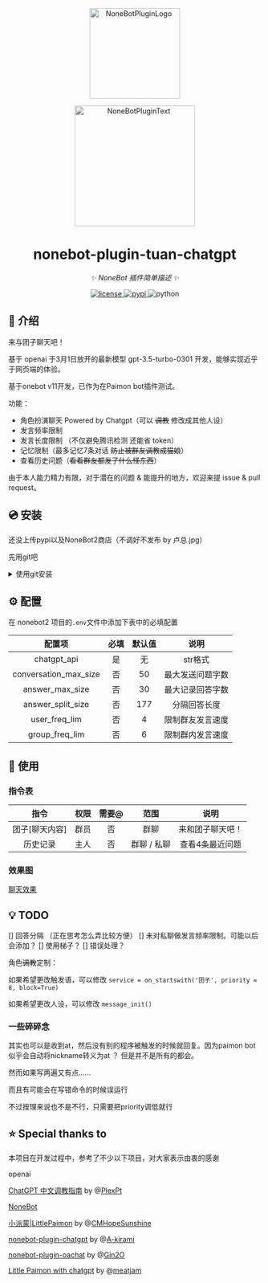 <div align="center">
  <a href="https://v2.nonebot.dev/store"><img src="https://github.com/A-kirami/nonebot-plugin-template/blob/resources/nbp_logo.png" width="180" height="180" alt="NoneBotPluginLogo"></a>
  <br>
  <p><img src="https://github.com/A-kirami/nonebot-plugin-template/blob/resources/NoneBotPlugin.svg" width="240" alt="NoneBotPluginText"></p>
</div>

<div align="center">

# nonebot-plugin-tuan-chatgpt

_✨ NoneBot 插件简单描述 ✨_


<a href="./LICENSE">
    <img src="https://img.shields.io/github/license/owner/nonebot-plugin-tuan-chatgpt.svg" alt="license">
</a>
<a href="https://pypi.python.org/pypi/nonebot-plugin-example">
    <img src="https://img.shields.io/pypi/v/nonebot-plugin-tuan-chatgpt.svg" alt="pypi">
</a>
<img src="https://img.shields.io/badge/python-3.8+-blue.svg" alt="python">

</div>



## 📖 介绍

来与团子聊天吧！

基于 openai 于3月1日放开的最新模型 gpt-3.5-turbo-0301 开发，能够实现近乎于网页端的体验。

基于onebot v11开发，已作为在Paimon bot插件测试。

功能：

- 角色扮演聊天 Powered by Chatgpt（可以 ~~调教~~ 修改成其他人设）
- 发言频率限制
- 发言长度限制 （不仅避免腾讯检测 还能省 token）
- 记忆限制（最多记忆7条对话 ~~防止被群友调教成猫娘~~）
- 查看历史问题（~~看看群友都发了什么怪东西~~）

由于本人能力精力有限，对于潜在的问题 & 能提升的地方，欢迎来提 issue & pull request。

## 💿 安装

还没上传pypi以及NoneBot2商店（不调好不发布 by 卢总.jpg）

先用git吧

<details>
<summary>使用git安装</summary>
在 nonebot2 项目的插件目录下, 打开命令行, 使用 git 安装

<details>
<summary>git</summary>


    git clone https://github.com/TheLZY/nonebot-plugin-tuan-chatgpt.git

</details>

打开nonebot的`.env` 文件，写入你的chatgpt_api
```
chatgpt_api=""
```
如果没有自动导入插件的功能，需要打开 nonebot2 项目根目录下的 `pyproject.toml` 文件, 在 `[tool.nonebot]` 部分追加写入

    plugins = ["nonebot_plugin_example"]

</details>

## ⚙️ 配置

在 nonebot2 项目的`.env`文件中添加下表中的必填配置

| 配置项 | 必填 | 默认值 | 说明 |
|:-----:|:----:|:----:|:----:|
| chatgpt_api | 是 | 无 | str格式 |
| conversation_max_size | 否 | 50 | 最大发送问题字数 |
| answer_max_size | 否 | 30 | 最大记录回答字数 |
| answer_split_size | 否 | 177 | 分隔回答长度 |
| user_freq_lim | 否 | 4 | 限制群友发言速度 |
| group_freq_lim | 否 | 6 | 限制群内发言速度 |

## 🎉 使用

### 指令表

| 指令 | 权限 | 需要@ | 范围 | 说明 |
|:-----:|:----:|:----:|:----:|:----:|
| 团子[聊天内容] | 群员 | 否 | 群聊 | 来和团子聊天吧！ |
| 历史记录 | 主人 | 否 | 群聊 / 私聊 | 查看4条最近问题 |

### 效果图

[聊天效果](example.png)

## 💡 TODO

[] 回答分隔 （正在思考怎么弄比较方便）
[] 未对私聊做发言频率限制。可能以后会添加？
[] 使用梯子？
[] 错误处理？

角色~~调教~~定制：

如果希望更改触发语，可以修改 `service = on_startswith('团子', priority = 8, block=True)`

如果希望更改人设，可以修改 `message_init()`

### 一些碎碎念

其实也可以是收到at，然后没有别的程序被触发的时候就回复。因为paimon bot似乎会自动将nickname转义为at ？
但是并不是所有的都会。

然而如果写两遍又有点......

而且有可能会在写错命令的时候误运行

不过按理来说也不是不行，只需要把priority调低就行


## ⭐ Special thanks to

本项目在开发过程中，参考了不少以下项目，对大家表示由衷的感谢

openai

[ChatGPT 中文调教指南]( https://github.com/PlexPt/awesome-chatgpt-prompts-zh) by @[PlexPt](https://github.com/PlexPt/PlexPt)

[NoneBot](https://github.com/nonebot)

[小派蒙|LittlePaimon](https://github.com/CMHopeSunshine/LittlePaimon) by @[CMHopeSunshine](https://github.com/CMHopeSunshine/CMHopeSunshine)

[nonebot-plugin-chatgpt](https://github.com/A-kirami/nonebot-plugin-chatgpt) by @[A-kirami](https://github.com/A-kirami/A-kirami)

[nonebot-plugin-oachat](https://github.com/Gin2O/nonebot_plugin_oachat) by @[Gin2O](https://github.com/Gin2O)

[Little Paimon with chatgpt](https://github.com/meatjam/LittlePaimon) by @[meatjam](https://github.com/meatjam)
